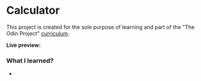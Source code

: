# Calculator
This project is created for the sole purpose of learning and part of the "The Odin Project" [curriculum](https://theodinproject.com/).

**Live preview:**

### What I learned?
-   